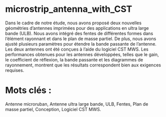 # microstrip_antenna_with_CST
Dans le cadre de notre étude, nous avons proposé deux nouvelles géométries d’antennes imprimées pour des applications en ultra large bande (ULB).
Nous avons intégré des fentes de différentes formes dans l’élément rayonnant et dans le plan de masse partiel. De plus, nous avons ajusté plusieurs paramètres pour étendre la bande passante de l’antenne.
Les deux antennes ont été conçues à l’aide du logiciel CST MWS. Les performances obtenues pour les antennes développées, telles que le gain,
le coefficient de réflexion, la bande passante et les diagrammes de rayonnement, montrent que les résultats correspondent bien aux exigences requises.
# Mots clés : 
Antenne microruban, Antenne ultra large bande, ULB, Fentes, Plan de masse partiel, Conception, Logiciel CST MWS.
